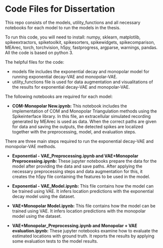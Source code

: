 # Code Files for Dissertation

This repo consists of the models, utility_functions and all necessary notebooks for each model to run the models in the thesis.

To run this code, you will need to install: numpy, sklearn, matplotlib, spikeextractors, spiketoolkit, spikesorters, spikewidgets, spikecomparison, MEArec, torch, torchvision, h5py, fastprogress, argparse, warnings, pandas. All the code is based on python 3.

The helpful files for the code:

* models file includes the exponential decay and monopolar model for running exponential decay-VAE and monopolar-VAE.
* utility_functions file is used for data augmentation and visualitations of the results for exponential decay-VAE and monopolar-VAE.

The following notebooks are required for each model:

* **COM-Monopolar New.ipynb:**  This notebook includes the implementation of COM and Monopolar Triangulation methods using the Spikeinterface library. In this file, an extracellular simulated recording generated by MEArec is used as data. When the correct paths are given for data and saving the outputs, the detected spikes are localized together with the preprocessing, model, and evaluation steps.

There are three main steps required to run the exponential decay-VAE and monopolar-VAE methods.

* **Exponential - VAE_Preprocessing.ipynb and VAE+Monopolar Preprocessing.ipynb:** These jupyter notebooks prepare the data for the model after providing the data and save paths. After applying the necessary preprocessing steps and data augmentation for this, it creates the h5py file containing the features to be used in the model.

* **Exponential - VAE_Model.ipynb:** This file contains how the model can be trained using VAE. It infers location predictions with the exponential decay model using the dataset.

* **VAE+Monopolar Model.ipynb:** This file contains how the model can be trained using VAE. It infers location predictions with the monopolar model using the dataset.

* **VAE+Monopolar_Preprocessing.ipynb and Monopolar + VAE evaluation.ipynb:** These jupyter notebooks examine how to evaluate the estimated locations with ground truth. It reports the results by applying some evaluation tests to the model results.


